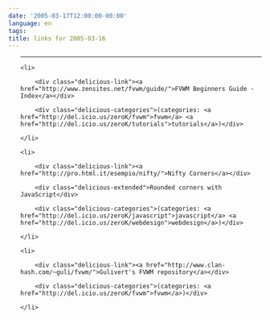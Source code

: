 ```yaml
---
date: '2005-03-17T12:00:00-00:00'
language: en
tags:
title: links for 2005-03-16
---
```



<ul class="delicious">

-------------------------------

	<li>

		<div class="delicious-link"><a href="http://www.zensites.net/fvwm/guide/">FVWM Beginners Guide - Index</a></div>

		<div class="delicious-categories">(categories: <a href="http://del.icio.us/zeroK/fvwm">fvwm</a> <a href="http://del.icio.us/zeroK/tutorials">tutorials</a>)</div>

	</li>

	<li>

		<div class="delicious-link"><a href="http://pro.html.it/esempio/nifty/">Nifty Corners</a></div>

		<div class="delicious-extended">Rounded corners with JavaScript</div>

		<div class="delicious-categories">(categories: <a href="http://del.icio.us/zeroK/javascript">javascript</a> <a href="http://del.icio.us/zeroK/webdesign">webdesign</a>)</div>

	</li>

	<li>

		<div class="delicious-link"><a href="http://www.clan-hash.com/~guli/fvwm/">Gulivert's FVWM repository</a></div>

		<div class="delicious-categories">(categories: <a href="http://del.icio.us/zeroK/fvwm">fvwm</a>)</div>

	</li>

</ul>